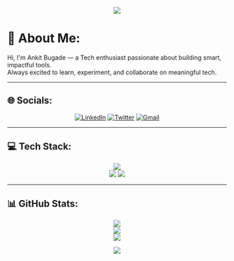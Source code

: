<p align="center">
  <img src="https://img.shields.io/badge/-🔷───────────────────────────────🔷-blue?style=for-the-badge" />
</p>

# 💫 About Me:
Hi, I'm Ankit Bugade — a Tech enthusiast passionate about building smart, impactful tools. <br>
Always excited to learn, experiment, and collaborate on meaningful tech.<br>

---

## 🌐 Socials:
<p align="center">
  <a href="https://linkedin.com/in/ankit-bugade-a593b0261"><img src="https://skillicons.dev/icons?i=linkedin" alt="LinkedIn" /></a>
  <a href="https://x.com/bugade_ankit"><img src="https://skillicons.dev/icons?i=twitter" alt="Twitter" /></a>
  <a href="mailto:ankitbugade04@gmail.com"><img src="https://skillicons.dev/icons?i=gmail" alt="Gmail" /></a>
</p>

---

## 💻 Tech Stack:
<p align="center">
  <img src="https://skillicons.dev/icons?i=cpp,ts,js,aws,firebase,vercel,bootstrap,chartjs,nextjs,nodejs,react,mysql,mongodb,postgres,figma,pandas,matplotlib,git,github,postman,powerbi,docker" />
  <br/>
  <img src="https://img.shields.io/badge/NumPy-%23013243.svg?style=for-the-badge&logo=numpy&logoColor=white" />
  <img src="https://img.shields.io/badge/GitHub%20Actions-%232671E5.svg?style=for-the-badge&logo=githubactions&logoColor=white" />
</p>

---

## 📊 GitHub Stats:
<p align="center">
  <img src="https://github-readme-stats.vercel.app/api?username=ankitbugade&theme=tokyonight&hide_border=true&include_all_commits=true&count_private=true" /><br/>
  <img src="https://nirzak-streak-stats.vercel.app/?user=ankitbugade&theme=tokyonight&hide_border=true" /><br/>
  <img src="https://github-readme-stats.vercel.app/api/top-langs/?username=ankitbugade&theme=tokyonight&hide_border=true&include_all_commits=true&count_private=true&layout=compact" />
</p>

<p align="center">
  <img src="https://img.shields.io/badge/-🔷───────────────────────────────🔷-blue?style=for-the-badge" />
</p>

<!-- Proudly created with GPRM ( https://gprm.itsvg.in ) -->

